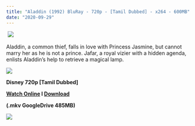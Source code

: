 ```yaml
---
title: "Aladdin (1992) BluRay - 720p - [Tamil Dubbed] - x264 - 600MB"
date: "2020-09-29"
---
```


 [![](https://1.bp.blogspot.com/-rotY8xH1wrk/X3K9m5WS1eI/AAAAAAAABJw/T0fDydpmp28_SkRa7pEJxoE1vBW6dFikQCLcBGAsYHQ/s16000/01.jpg)](https://1.bp.blogspot.com/-rotY8xH1wrk/X3K9m5WS1eI/AAAAAAAABJw/T0fDydpmp28_SkRa7pEJxoE1vBW6dFikQCLcBGAsYHQ/s900/01.jpg)

Aladdin, a common thief, falls in love with Princess Jasmine, but cannot marry her as he is not a prince. Jafar, a royal vizier with a hidden agenda, enlists Aladdin’s help to retrieve a magical lamp.

[![](https://1.bp.blogspot.com/-fai1ZuUwnbA/XIjy2aT4irI/AAAAAAAAANw/7rEO6tENJrUFG3goDQKkqoL-8fDxd-o3gCK4BGAsYHg/d/torrborder.gif)](https://1.bp.blogspot.com/-fai1ZuUwnbA/XIjy2aT4irI/AAAAAAAAANw/7rEO6tENJrUFG3goDQKkqoL-8fDxd-o3gCK4BGAsYHg/s500/torrborder.gif)

**Disney 720p \[Tamil Dubbed\]**

**[Watch Online](https://drive.google.com/file/d/1BXblwWsLj6vTVWfYJnZpZ1pTggAwa8xC/view) I [Download](https://drive.google.com/uc?id=1BXblwWsLj6vTVWfYJnZpZ1pTggAwa8xC&export=download)**

**(.mkv GoogleDrive 485MB)**

[![](https://1.bp.blogspot.com/-fai1ZuUwnbA/XIjy2aT4irI/AAAAAAAAANw/7rEO6tENJrUFG3goDQKkqoL-8fDxd-o3gCK4BGAsYHg/d/torrborder.gif)](https://1.bp.blogspot.com/-fai1ZuUwnbA/XIjy2aT4irI/AAAAAAAAANw/7rEO6tENJrUFG3goDQKkqoL-8fDxd-o3gCK4BGAsYHg/s500/torrborder.gif)
